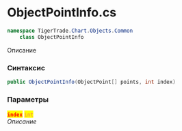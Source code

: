 
# ObjectPointInfo.cs
```csharp
namespace TigerTrade.Chart.Objects.Common  
    class ObjectPointInfo
```

Описание

### Синтаксис
```csharp
public ObjectPointInfo(ObjectPoint[] points, int index)
```

### Параметры  
<mark style="color:red;">**`index`**</mark> <mark style="color:coral;">`int`</mark>  
 *Описание*  
  

                    
                    